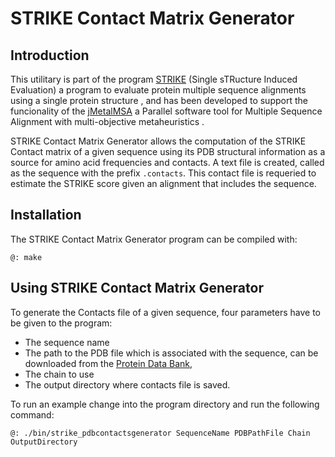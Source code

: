 
# STRIKE Contact Matrix Generator

## Introduction

This utilitary is part of the program [STRIKE](http://www.tcoffee.org/Projects/strike/) (Single sTRucture Induced Evaluation) a program to evaluate protein multiple sequence alignments using a single protein structure , and has been developed to support the funcionality of the  [jMetalMSA](https://github.com/jMetal/jMetalMSA) a Parallel software tool for Multiple Sequence Alignment with multi-objective metaheuristics .

STRIKE Contact Matrix Generator allows the computation of the STRIKE Contact matrix of a given sequence using its PDB structural information as a source for amino acid frequencies and contacts. A text file is created, called as the sequence with the prefix `.contacts`. This contact file is requeried to estimate the STRIKE score given an alignment that includes the sequence.

## Installation

The STRIKE Contact Matrix Generator program can be compiled with:

```
@: make
```

## Using STRIKE Contact Matrix Generator

To generate the Contacts file of a given sequence, four parameters have to be given to the program: 
* The sequence name
* The path to the PDB file which is associated with the sequence, can be downloaded from the [Protein Data Bank](http://www.rcsb.org), 
* The chain to use
* The output directory where contacts file is saved. 

To run an example change into the program directory and run the following command:
```
@: ./bin/strike_pdbcontactsgenerator SequenceName PDBPathFile Chain OutputDirectory
```



